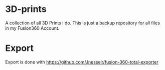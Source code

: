 # 3D-prints

A collection of all 3D Prints i do. This is just a backup repository for all files in my Fusion360 Account.

# Export

Export is done with https://github.com/Jnesselr/fusion-360-total-exporter
